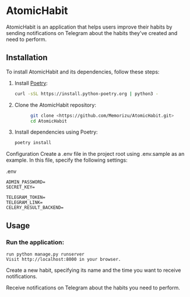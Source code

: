 # AtomicHabit

AtomicHabit is an application that helps users improve their habits by sending notifications on Telegram about the habits they've created and need to perform.

## Installation

To install AtomicHabit and its dependencies, follow these steps:

1. Install [Poetry](https://python-poetry.org/docs/):

    ```sh
   curl -sSL https://install.python-poetry.org | python3 -
   
2. Clone the AtomicHabit repository:
    
    ```sh
          git clone <https://github.com/Memorizu/AtomicHabit.git>
          cd AtomicHabit
3. Install dependencies using Poetry:
    ```sh
    poetry install
   
Configuration
Create a .env file in the project root using .env.sample as an example. In this file, specify the following settings:

.env

    ADMIN_PASSWORD=
    SECRET_KEY=
    
    TELEGRAM_TOKEN=
    TELEGRAM_LINK=
    CELERY_RESULT_BACKEND=

## Usage

### Run the application:

    run python manage.py runserver
    Visit http://localhost:8000 in your browser.

Create a new habit, specifying its name and the time you want to receive notifications.

Receive notifications on Telegram about the habits you need to perform.
